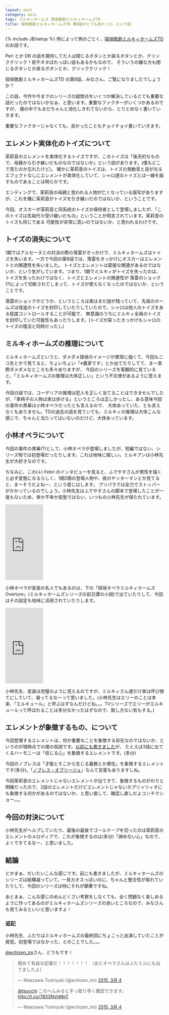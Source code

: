 ```yaml
---
layout: post
category: misc
tags: ミルキィホームズ 探偵歌劇ミルキィホームズTD
title: 探偵歌劇ミルキィホームズTD 第8話がとても良かった、という話
---
```

{% include JB/setup %}
例によって例のごとく、[探偵歌劇ミルキィホームズTD](http://milky-holmes-anime.com/td/)のお話です。

Perl とか DB の話を期待してた人は閉じるボタンとか戻るボタンとか、クリッククリック！若干ネタばれっぽい話もあるかもなので、
そういうの嫌な方も閉じるボタンとか戻るボタンとか、クリッククリック！

探偵歌劇ミルキィホームズTD の第8話、みなさん、ご覧になりましたでしょうか？

この話、今作や今までのシリーズの疑問点をいくつか解決しているとても重要な話だったのではないかなぁ、と思います。重要なファクターがいくつかあるのですが、
僕の中でもまだちゃんと消化しきれてないから、とりとめなく書いていきます。

重要なファクターじゃなくても、良かったこともチョイチョイ書いていきます。

## エレメント実体化のトイズについて

茉莉音のエレメントを実体化するトイズですが、このトイズは「後天的なもので、母親から引き継いだものなのではないか」という説があります。(僕もどこで見たのか忘れたけど)。
確かに茉莉音のトイズは、トイズの発動音と目が光るエフェクトなしにエレメントが実体化していて、シャロ達のトイズとは一線を画すものであることは明らかです。

エンディングで、茉莉音の母親と思われる人物が亡くなっている描写がありますが、これを機に茉莉音がトイズを引き継いだのではないか、ということです。

今回、オスカーが茉莉音と同系統のトイズの保持者として登場しましたが、「このトイズは先祖代々受け継いだもの」ということが明言されています。茉莉音のトイズも同じである
可能性が非常に高いのではないか、と思われるわけです。


## トイズの消失について

1期ではアルセーヌとの対決の際の落雷がきっかけで、ミルキィホームズはトイズを失います。一方で今回の第8話では、落雷をきっかけにオスカーはエレメントとの関連性を失いました。
トイズとエレメントは密接な関連があるのではないか、という気がしています。つまり、1期でミルキィがトイズを失ったのは、トイズを失ったわけではなく、トイズとエレメントの関連性が
落雷のショック(?)によって切断されてしまって、トイズが使えなくなったのではないか、ということです。

落雷のショックかどうか、というところは実はまだ謎が残っていて、先祖のホームズは怪盗のトイズを封印していたりしていたので、シャロは他人のトイズをある程度コントロールすることが可能で、
無意識のうちにミルキィ全員のトイズを封印していた可能性もあったりします。(トイズが戻ったきっかけもシャロのトイズの復活と同時だったし)

## ミルキィホームズの推理について

ミルキィホームズというと、ダメダメ探偵のイメージが異常に強くて、今回もニコ生とかで見てると、ちょいちょい「※農家です」とか出てたりしてて、まー実際ダメダメなところも多々ありますが、
今回のシリーズを客観的に見ていると、「ミルキィホームズの推理は大体正しい」という不文律があるように思えます。

今回の話では、コーデリアの推理は犯人を正しく当てることはできませんでしたが、「車椅子の人物は実は歩ける」というところは正しかったし、ある意味今回の事件の黒幕は小林オペラだったとも言えるので、
大体あっていた、とも言えなくもありません。TDの過去の話を見ていても、ミルキィの推理は大体こんな感じで、ちゃんと当たってはいないのだけど、大体あっています。

## 小林オペラについて

今回の事件の黒幕(?)として、小林オペラが登場しましたが、短編ではない、シリーズ物では初登場だったりします。これは地味に嬉しい。ミルキアンは小林先生が大好きなのです。

ちなみに、この(↓) Febri のインタビューを見ると、ふでやすさんが男性を描くと必ず変態になるらしく、1期2期の登場人物や、夜のヤッターマンとか見てると、まーそうだよねー、という感じはします。
プリパラでは全力でストッパーがかかっているのでしょう。小林先生はふでやすさんの脚本で登場したことが一度もないため、幸か不幸か変態ではない、いつもの小林先生が保たれています。

<iframe src="http://rcm-fe.amazon-adsystem.com/e/cm?t=tsucchisblog-22&o=9&p=8&l=as1&asins=B00SHSK74Q&ref=qf_sp_asin_til&fc1=000000&IS2=1&lt1=_blank&m=amazon&lc1=0000FF&bc1=000000&bg1=FFFFFF&f=ifr" style="width:120px;height:240px;" scrolling="no" marginwidth="0" marginheight="0" frameborder="0"></iframe>

小林オペラが変装の名人でもあるのは、下の「探偵オペラミルキィホームズ Overture」(ミルキィホームズシリーズの前日譚の小説)で出ていたりして、今回はその設定も地味に活用されていたりします。

<iframe src="http://rcm-fe.amazon-adsystem.com/e/cm?t=tsucchisblog-22&o=9&p=8&l=as1&asins=4048701398&ref=qf_sp_asin_til&fc1=000000&IS2=1&lt1=_blank&m=amazon&lc1=0000FF&bc1=000000&bg1=FFFFFF&f=ifr" style="width:120px;height:240px;" scrolling="no" marginwidth="0" marginheight="0" frameborder="0"></iframe>

小林先生、変装は完璧のように見えるのですが、ミルキィさん達だけ実は呼び捨てにしていて、凝ってるなーって思いました。(小林先生はエリーのことは本来、「エルキュール」と呼ぶはずなんだけどね。。。TVシリーズでエリーがエルキュールって呼ばれることは多分なかったはずなので、致し方ない気もする。)

## エレメントが象徴するもの、について

今回登場するエレメントは、何か重要なことを象徴する存在なのではないか、というのが現時点での僕の仮説です。[以前にも書きました](http://tsucchi.github.io/misc/2015/01/19/milky-td-3/)が、
たとえば3話に出てくるハーモニーは「信じる心」を象徴するエレメントです。(多分)

今回のノブレスは「才能とそこから生じる義務とか責任」を象徴するエレメントです(多分)。「[ノブレス・オブリージュ](http://ja.wikipedia.org/wiki/%E3%83%8E%E3%83%96%E3%83%AC%E3%82%B9%E3%83%BB%E3%82%AA%E3%83%96%E3%83%AA%E3%83%BC%E3%82%B8%E3%83%A5)」なんて言葉もありますしね。

今回茉莉音のエレメントじゃないエレメントが出てきて、象徴するものがわりと明確だったので、2話のエレメントだけどエレメントじゃないカプリッツィオにも象徴する何かがあるのではないか、と思い直して、確認し直しだよコンチクショー。。。

## 今回の対決について

小林先生がヘルプしていたり、最後の最後でゴールテープを切ったのは茉莉音のエレメントのメロディアで、これが象徴するのは(多分)「諦めない心」なので、よくできてるなー、と思いました。

## 結論

とかまぁ、だいたいこんな感じです。前にも書きましたが、ミルキィホームズのシリーズは結構凝っていて、一見カオスっぽいのに、ちゃんと整合性が取れていたりして、今回のシリーズは特にそれが顕著ですね。

あとまぁ、こんな感じのめんどくさい考察をしなくても、全く問題なく楽しめるように作ってあるのがミルキィホームズシリーズの良いところなので、みなさんも見てみるといいと思いますよ！

### 追記
小林先生、ふたりはミルキィホームズの最終回にちょこっと出演していたことが発覚。初登場ではなかった、とのことでした。。。

[@echizen_tm](http://twitter.com/echizen_tm)さん、どうもです！

<blockquote class="twitter-tweet" lang="ja"><p>極めて有益な記事だ！！！！！！！&#10;（あとオペラさんはふたミルにも出てましたよ）</p>&mdash; Maezawa Toshiyuki (@echizen_tm) <a href="https://twitter.com/echizen_tm/status/573152131277967363">2015, 3月 4</a></blockquote>
<script async src="//platform.twitter.com/widgets.js" charset="utf-8"></script>

<blockquote class="twitter-tweet" lang="ja"><p><a href="https://twitter.com/tsucchi">@tsucchi</a> このへんみると手っ取り早く確認できます。　<a href="http://t.co/7833NVoMnT">http://t.co/7833NVoMnT</a></p>&mdash; Maezawa Toshiyuki (@echizen_tm) <a href="https://twitter.com/echizen_tm/status/573154931907026945">2015, 3月 4</a></blockquote>
<script async src="//platform.twitter.com/widgets.js" charset="utf-8"></script>
